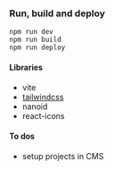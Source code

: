 ### Run, build and deploy

```
npm run dev
npm run build
npm run deploy
```

#### Libraries

- vite
- [tailwindcss](https://tailwindcss.com/docs/guides/vite)
- nanoid
- react-icons

#### To dos

- setup projects in CMS

